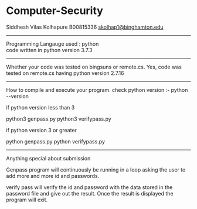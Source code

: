 # Computer-Security

Siddhesh Vilas Kolhapure
B00815336
skolhap1@binghamton.edu

--------------------------------------------------------------------

Programming Langauge used : python  
code written in python version 3.7.3

---------------------------------------------------------------------

Whether your code was tested on bingsuns or remote.cs.
Yes, code was tested on remote.cs having python version 2.7.16

---------------------------------------------------------------------

How to compile and execute your program.
check python version :- python --version

if python version less than 3

python3 genpass.py
python3 verifypass.py 

if python version 3 or greater

python genpass.py
python verifypass.py 

---------------------------------------------------------------------

Anything special about submission

Genpass program will continuously be running in a loop asking the user to add more and more id and passwords.

verify pass will verify the id and password with the data stored in the password file and give out the result. Once the result is displayed the program will exit. 


